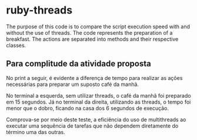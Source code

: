 # ruby-threads
The purpose of this code is to compare the script execution speed with and without the use of threads.  The code represents the preparation of a breakfast. The actions are separated into methods and their respective classes.

## Para complitude da atividade proposta
No print a seguir, é evidente a diferença de tempo para realizar as ações necessárias para preparar um suposto café da manhã. 

No terminal a esquerda, sem utilizar threads, o café da manhã foi preparado em 15 segundos.
Já no terminal da direita, utilizando as threads, o tempo foi menor que o dobro, ficando na casa dos 6 segundos de execução.

Comprova-se por meio deste teste, a eficiência do uso de multithreads ao executar uma sequência de tarefas que não dependem diretamente do término uma das outras.

<img src="https://www.mediafire.com/convkey/a9c2/34f9scdljb6nd5lzg.jpg?size_id=6" alt=""/>
